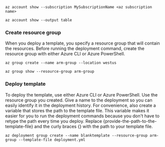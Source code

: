 
`az account show --subscription MySubscriptionName <az subscription name>`

`az account show --output table`

### Create resource group

When you deploy a template, you specify a resource group that will contain the resources. Before running the deployment command, create the resource group with either Azure CLI or Azure PowerShell.

`az group create --name arm-group --location westus`

`az group show --resource-group arm-group`


### Deploy template

To deploy the template, use either Azure CLI or Azure PowerShell. Use the resource group you created. Give a name to the deployment so you can easily identify it in the deployment history. For convenience, also create a variable that stores the path to the template file. This variable makes it easier for you to run the deployment commands because you don't have to retype the path every time you deploy. Replace {provide-the-path-to-the-template-file} and the curly braces {} with the path to your template file.


```shell
az deployment group create --name blanktemplate --resource-group arm-group --template-file deployment.yml
```